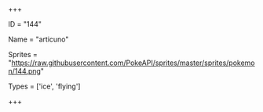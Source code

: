 




+++

ID = "144"

Name = "articuno"

Sprites = "https://raw.githubusercontent.com/PokeAPI/sprites/master/sprites/pokemon/144.png"

Types = ['ice', 'flying']

+++

